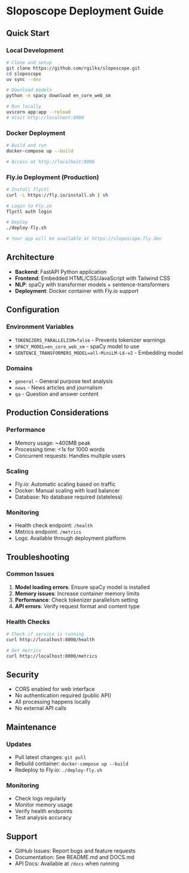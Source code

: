 # Sloposcope Deployment Guide

## Quick Start

### Local Development

```bash
# Clone and setup
git clone https://github.com/rgilks/sloposcope.git
cd sloposcope
uv sync --dev

# Download models
python -m spacy download en_core_web_sm

# Run locally
uvicorn app:app --reload
# Visit http://localhost:8000
```

### Docker Deployment

```bash
# Build and run
docker-compose up --build

# Access at http://localhost:8000
```

### Fly.io Deployment (Production)

```bash
# Install flyctl
curl -L https://fly.io/install.sh | sh

# Login to Fly.io
flyctl auth login

# Deploy
./deploy-fly.sh

# Your app will be available at https://sloposcope.fly.dev
```

## Architecture

- **Backend**: FastAPI Python application
- **Frontend**: Embedded HTML/CSS/JavaScript with Tailwind CSS
- **NLP**: spaCy with transformer models + sentence-transformers
- **Deployment**: Docker container with Fly.io support

## Configuration

### Environment Variables

- `TOKENIZERS_PARALLELISM=false` - Prevents tokenizer warnings
- `SPACY_MODEL=en_core_web_sm` - spaCy model to use
- `SENTENCE_TRANSFORMERS_MODEL=all-MiniLM-L6-v2` - Embedding model

### Domains

- `general` - General purpose text analysis
- `news` - News articles and journalism
- `qa` - Question and answer content

## Production Considerations

### Performance

- Memory usage: ~400MB peak
- Processing time: <1s for 1000 words
- Concurrent requests: Handles multiple users

### Scaling

- Fly.io: Automatic scaling based on traffic
- Docker: Manual scaling with load balancer
- Database: No database required (stateless)

### Monitoring

- Health check endpoint: `/health`
- Metrics endpoint: `/metrics`
- Logs: Available through deployment platform

## Troubleshooting

### Common Issues

1. **Model loading errors**: Ensure spaCy model is installed
2. **Memory issues**: Increase container memory limits
3. **Performance**: Check tokenizer parallelism setting
4. **API errors**: Verify request format and content type

### Health Checks

```bash
# Check if service is running
curl http://localhost:8000/health

# Get metrics
curl http://localhost:8000/metrics
```

## Security

- CORS enabled for web interface
- No authentication required (public API)
- All processing happens locally
- No external API calls

## Maintenance

### Updates

- Pull latest changes: `git pull`
- Rebuild container: `docker-compose up --build`
- Redeploy to Fly.io: `./deploy-fly.sh`

### Monitoring

- Check logs regularly
- Monitor memory usage
- Verify health endpoints
- Test analysis accuracy

## Support

- GitHub Issues: Report bugs and feature requests
- Documentation: See README.md and DOCS.md
- API Docs: Available at `/docs` when running
